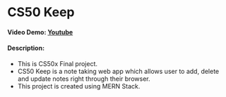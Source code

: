 # CS50 Keep

#### Video Demo:  [Youtube](https://www.youtube.com/watch?v=srFfbNWzmw4)

#### Description:
- This is CS50x Final project. 
- CS50 Keep is a note taking web app which allows user to add, delete and update notes right through their browser.
- This project is created using MERN Stack.


<!-- URL: [CS50-Frontend](Todo) -->